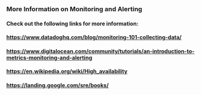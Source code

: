 ### More Information on Monitoring and Alerting

#### Check out the following links for more information:

#### https://www.datadoghq.com/blog/monitoring-101-collecting-data/

#### https://www.digitalocean.com/community/tutorials/an-introduction-to-metrics-monitoring-and-alerting

#### https://en.wikipedia.org/wiki/High_availability

#### https://landing.google.com/sre/books/
